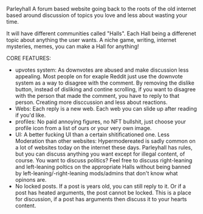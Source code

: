 Parleyhall
A forum based website going back to the roots of the old internet based around discussion of topics you love and less about wasting your time.

It will have different communities called "Halls". Each Hall being a differenet topic about anything the user wants. A niche game, writing, internet mysteries, memes, you can make a Hall for anything!

CORE FEATURES:

* upvotes system: As downvotes are abused and make discussion less appealing. Most people on for exaple Reddit just use the downvote system as a way to disagree with the comment. By removing the dislike button, instead of disliking and contine scrolling, if you want to disagree with the person that made the comment, you have to reply to that person. Creating more disccussion and less about reactions.
* Webs: Each reply is a new web. Each web you can slide up after reading if you'd like.
* profiles: No paid annoying figures, no NFT bullshit, just choose your profile icon from a list of ours or your very own image.
* UI: A better fucking UI than a certain shitificationed one.
Less Moderation than other websites: Hypermodereated is sadly common on a lot of websites today on the internet these days. Parleyhall has rules, but you can discuss anything you want except for illegal content, of course. You want to discuss politics? Feel free to discuss right-leaning and left-leaning poltics on the appropriate Halls without being banned by left-leaning/-right-leaning mods/admins that don't know what opinons are.
* No locked posts. If a post is years old, you can still reply to it. Or if a post has heated arguments, the post cannot be locked. This is a place for discussion, if a post has arguments then discuss it to your hearts content.
